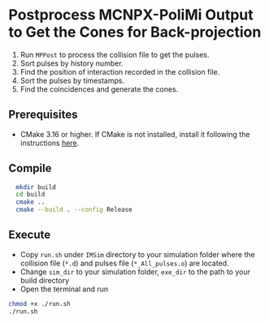 # Postprocess MCNPX-PoliMi Output to Get the Cones for Back-projection
1. Run `MPPost` to process the collision file to get the pulses.
2. Sort pulses by history number.
3. Find the position of interaction recorded in the collision file.
4. Sort the pulses by timestamps.
5. Find the coincidences and generate the cones.


## Prerequisites
- CMake 3.16 or higher. If CMake is not installed, install it following the instructions [here](https://cmake.org/install/).

## Compile
```bash
  mkdir build
  cd build
  cmake ..
  cmake --build . --config Release
```

## Execute
- Copy `run.sh` under `IMSim` directory to your simulation folder where the collision file (`*.d`) and pulses file (`*_All_pulses.o`) are located. 
- Change `sim_dir` to your simulation folder, `exe_dir` to the path to your build directory
- Open the terminal and run
```bash
chmod +x ./run.sh
./run.sh
```